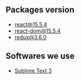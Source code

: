 ## Packages version

* [react@15.5.4](https://libraries.io/npm/react/15.5.4)
* [react-dom@15.5.4](https://libraries.io/npm/react-dom/15.5.4)
* [redux@3.6.0](https://libraries.io/npm/redux/3.6.0)

## Softwares we use

* [Sublime Text 3](https://www.sublimetext.com/)